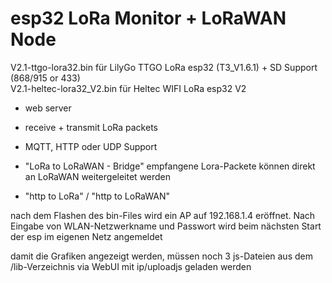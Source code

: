 # esp32 LoRa Monitor + LoRaWAN Node
V2.1-ttgo-lora32.bin für LilyGo TTGO LoRa esp32 (T3_V1.6.1) + SD Support  (868/915 or 433)    
V2.1-heltec-lora32_V2.bin für Heltec WIFI LoRa esp32 V2 

* web server
  
* receive + transmit LoRa packets

* MQTT, HTTP oder UDP Support

* "LoRa to LoRaWAN - Bridge"  empfangene Lora-Packete können direkt an LoRaWAN weitergeleitet werden

* "http to LoRa" / "http to LoRaWAN"  

nach dem Flashen des bin-Files wird ein AP auf 192.168.1.4 eröffnet.
Nach Eingabe von WLAN-Netzwerkname und Passwort wird beim nächsten Start der esp im eigenen Netz angemeldet 

damit die Grafiken angezeigt werden, müssen noch 3 js-Dateien aus dem /lib-Verzeichnis via WebUI mit ip/uploadjs geladen werden
